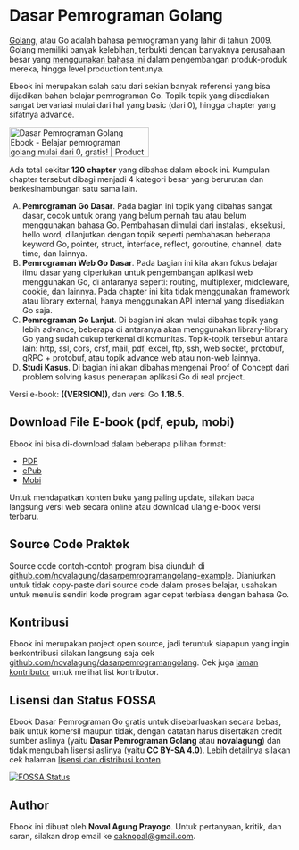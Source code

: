 # Dasar Pemrograman Golang

[Golang](https://golang.org/), atau Go adalah bahasa pemrograman yang lahir di tahun 2009. Golang memiliki banyak kelebihan, terbukti dengan banyaknya perusahaan besar yang [menggunakan bahasa ini](https://github.com/golang/go/wiki/GoUsers) dalam pengembangan produk-produk mereka, hingga level production tentunya.

Ebook ini merupakan salah satu dari sekian banyak referensi yang bisa dijadikan bahan belajar pemrograman Go. Topik-topik yang disediakan sangat bervariasi mulai dari hal yang basic (dari 0), hingga chapter yang sifatnya advance.

<a href="https://www.producthunt.com/products/dasar-pemrograman-golang-ebook?utm_source=badge-follow&utm_medium=badge&utm_souce=badge-dasar&#0045;pemrograman&#0045;golang&#0045;ebook" target="_blank"><img src="https://api.producthunt.com/widgets/embed-image/v1/follow.svg?product_id=517096&theme=light" alt="Dasar&#0032;Pemrograman&#0032;Golang&#0032;Ebook - Belajar&#0032;pemrograman&#0032;golang&#0032;mulai&#0032;dari&#0032;0&#0044;&#0032;gratis&#0033; | Product Hunt" style="width: 250px; height: 54px;" width="250" height="54" /></a>

Ada total sekitar <b>120 chapter</b> yang dibahas dalam ebook ini. Kumpulan chapter tersebut dibagi menjadi 4 kategori besar yang berurutan dan berkesinambungan satu sama lain.

<ol type="A">
	<li>
		<b>Pemrograman Go Dasar</b>. Pada bagian ini topik yang dibahas sangat dasar, cocok untuk orang yang belum pernah tau atau belum menggunakan bahasa Go. Pembahasan dimulai dari instalasi, eksekusi, hello word, dilanjutkan dengan topik seperti pembahasan beberapa keyword Go, pointer, struct, interface, reflect, goroutine, channel, date time, dan lainnya.
	</li>
	<li>
		<b>Pemrograman Web Go Dasar</b>. Pada bagian ini kita akan fokus belajar ilmu dasar yang diperlukan untuk pengembangan aplikasi web menggunakan Go, di antaranya seperti: routing, multiplexer, middleware, cookie, dan lainnya. Pada chapter ini kita tidak menggunakan framework atau library external, hanya menggunakan API internal yang disediakan Go saja.
	</li>
	<li>
		<b>Pemrograman Go Lanjut</b>. Di bagian ini akan mulai dibahas topik yang lebih advance, beberapa di antaranya akan menggunakan library-library Go yang sudah cukup terkenal di komunitas. Topik-topik tersebut antara lain: http, ssl, cors, crsf, mail, pdf, excel, ftp, ssh, web socket, protobuf, gRPC + protobuf, atau topik advance web atau non-web lainnya.
	</li>
	<li>
		<b>Studi Kasus</b>. Di bagian ini akan dibahas mengenai Proof of Concept dari problem solving kasus penerapan aplikasi Go di real project.
	</li>
</ol>

Versi e-book: **((VERSION))**, dan versi Go **1.18.5**.

## Download File E-book (pdf, epub, mobi)

Ebook ini bisa di-download dalam beberapa pilihan format:

<!---
- [PDF](https://github.com/novalagung/dasarpemrogramangolang/raw/ebooks/dasarpemrogramangolang.pdf?v=((VERSION)))
- [ePub](https://github.com/novalagung/dasarpemrogramangolang/raw/ebooks/dasarpemrogramangolang.epub?v=((VERSION)))
- [Mobi](https://github.com/novalagung/dasarpemrogramangolang/raw/ebooks/dasarpemrogramangolang.mobi?v=((VERSION)))
--->

- [PDF](https://dasarpemrogramangolang.novalagung.com/dasarpemrogramangolang.pdf?v=((VERSION)))
- [ePub](https://dasarpemrogramangolang.novalagung.com/dasarpemrogramangolang.epub?v=((VERSION)))
- [Mobi](https://dasarpemrogramangolang.novalagung.com/dasarpemrogramangolang.mobi?v=((VERSION)))

Untuk mendapatkan konten buku yang paling update, silakan baca langsung versi web secara online atau download ulang e-book versi terbaru.

## Source Code Praktek

Source code contoh-contoh program bisa diunduh di [github.com/novalagung/dasarpemrogramangolang-example](https://github.com/novalagung/dasarpemrogramangolang-example). Dianjurkan untuk tidak copy-paste dari source code dalam proses belajar, usahakan untuk menulis sendiri kode program agar cepat terbiasa dengan bahasa Go.

## Kontribusi

Ebook ini merupakan project open source, jadi teruntuk siapapun yang ingin berkontribusi silakan langsung saja cek [github.com/novalagung/dasarpemrogramangolang](https://github.com/novalagung/dasarpemrogramangolang). Cek juga [laman kontributor](https://dasarpemrogramangolang.novalagung.com/CONTRIBUTORS.html) untuk melihat list kontributor.

## Lisensi dan Status FOSSA

Ebook Dasar Pemrograman Go gratis untuk disebarluaskan secara bebas, baik untuk komersil maupun tidak, dengan catatan harus disertakan credit sumber aslinya (yaitu **Dasar Pemrograman Golang** atau **novalagung**) dan tidak mengubah lisensi aslinya (yaitu **CC BY-SA 4.0**). Lebih detailnya silakan cek halaman [lisensi dan distribusi konten](https://dasarpemrogramangolang.novalagung.com/LICENSE.html).

[![FOSSA Status](https://app.fossa.io/api/projects/git%2Bgithub.com%2Fnovalagung%2Fdasarpemrogramangolang.svg?type=large)](https://app.fossa.io/projects/git%2Bgithub.com%2Fnovalagung%2Fdasarpemrogramangolang?ref=badge_large)

## Author

Ebook ini dibuat oleh **Noval Agung Prayogo**. Untuk pertanyaan, kritik, dan saran, silakan drop email ke [caknopal@gmail.com](mailto:caknopal@gmail.com).
